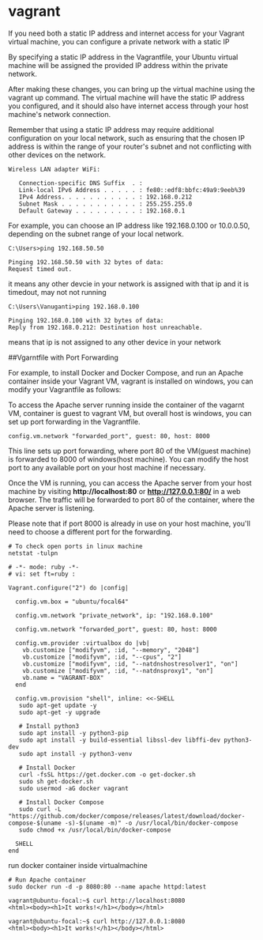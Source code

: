 # vagrant

If you need both a static IP address and internet access for your Vagrant virtual machine, you can configure a private network with a static IP

By specifying a static IP address in the Vagrantfile, your Ubuntu virtual machine will be assigned the provided IP address within the private network.

After making these changes, you can bring up the virtual machine using the vagrant up command. The virtual machine will have the static IP address you configured, and it should also have internet access through your host machine's network connection.

Remember that using a static IP address may require additional configuration on your local network, such as ensuring that the chosen IP address is within the range of your router's subnet and not conflicting with other devices on the network.

```
Wireless LAN adapter WiFi:

   Connection-specific DNS Suffix  . :
   Link-local IPv6 Address . . . . . : fe80::edf8:bbfc:49a9:9eeb%39
   IPv4 Address. . . . . . . . . . . : 192.168.0.212
   Subnet Mask . . . . . . . . . . . : 255.255.255.0
   Default Gateway . . . . . . . . . : 192.168.0.1

```

For example, you can choose an IP address like 192.168.0.100 or 10.0.0.50, depending on the subnet range of your local network.

```
C:\Users>ping 192.168.50.50

Pinging 192.168.50.50 with 32 bytes of data:
Request timed out.
```
it means any other devcie in your network is assigned with that ip and it is timedout, may not not running

```
C:\Users\Vanuganti>ping 192.168.0.100

Pinging 192.168.0.100 with 32 bytes of data:
Reply from 192.168.0.212: Destination host unreachable.
```
means that ip is not assigned to any other device in your network

##Vgarntfile with Port Forwarding

For example, to install Docker and Docker Compose, and run an Apache container inside your Vagrant VM, vagrant is installed on windows, you can modify your Vagrantfile as follows:

To access the Apache server running inside the container of the vagarnt VM, container is guest to vagrant VM, but overall host is windows, you can set up port forwarding in the Vagrantfile.

```
config.vm.network "forwarded_port", guest: 80, host: 8000
```

This line sets up port forwarding, where port 80 of the VM(guest machine) is forwarded to 8000 of windows(host machine). You can modify the host port to any available port on your host machine if necessary.

Once the VM is running, you can access the Apache server from your host machine by visiting **http://localhost:80** or **http://127.0.0.1:80/**
in a web browser. The traffic will be forwarded to port 80 of the container, where the Apache server is listening.

Please note that if port 8000 is already in use on your host machine, you'll need to choose a different port for the forwarding.

```
# To check open ports in linux machine
netstat -tulpn
```

```
# -*- mode: ruby -*-
# vi: set ft=ruby :

Vagrant.configure("2") do |config|

  config.vm.box = "ubuntu/focal64"

  config.vm.network "private_network", ip: "192.168.0.100"

  config.vm.network "forwarded_port", guest: 80, host: 8000

  config.vm.provider :virtualbox do |vb|
    vb.customize ["modifyvm", :id, "--memory", "2048"]
    vb.customize ["modifyvm", :id, "--cpus", "2"]
    vb.customize ["modifyvm", :id, "--natdnshostresolver1", "on"]
    vb.customize ["modifyvm", :id, "--natdnsproxy1", "on"]
    vb.name = "VAGRANT-BOX"
  end

  config.vm.provision "shell", inline: <<-SHELL
   sudo apt-get update -y
   sudo apt-get -y upgrade

   # Install python3
   sudo apt install -y python3-pip
   sudo apt install -y build-essential libssl-dev libffi-dev python3-dev
   sudo apt install -y python3-venv

   # Install Docker
   curl -fsSL https://get.docker.com -o get-docker.sh
   sudo sh get-docker.sh
   sudo usermod -aG docker vagrant

   # Install Docker Compose
   sudo curl -L "https://github.com/docker/compose/releases/latest/download/docker-compose-$(uname -s)-$(uname -m)" -o /usr/local/bin/docker-compose
   sudo chmod +x /usr/local/bin/docker-compose

  SHELL
end
```

run docker container inside virtualmachine

```
# Run Apache container
sudo docker run -d -p 8080:80 --name apache httpd:latest
```

```
vagrant@ubuntu-focal:~$ curl http://localhost:8080
<html><body><h1>It works!</h1></body></html>
```
```
vagrant@ubuntu-focal:~$ curl http://127.0.0.1:8080
<html><body><h1>It works!</h1></body></html>
```
